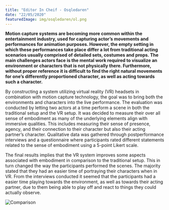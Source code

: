 ```yaml
---
title: "Editor In Cheif - Osqledaren​"
date: "22/05/2020"
featuredImage: img/osqledaren/ol.png
---
```


**Motion capture systems are becoming more common within the entertainment industry, used for capturing actor’s movements and performances for animation purposes. However, the empty setting in which these performances take place differ a lot from traditional acting scenarios usually comprised of detailed sets, costumes and props. The main challenges actors face is the mental work required to visualize an environment or characters that is not physically there. Furthermore, without proper reference it is difficult to find the right natural movements for one’s differently proportioned character, as well as acting towards such a character.**

By constructing a system utilizing virtual reality (VR) headsets in combination with motion capture technology, the goal was to bring both the environments and characters into the live performance. The evaluation was conducted by letting two actors at a time perform a scene in both the traditional setup and the VR setup. It was decided to measure their over all sense of embodiment as many of the underlying elements align with immersive qualities. This includes measuring their sense of presence, agency, and their connection to their character but also their acting partner’s character. Qualitative data was gathered through postperformance interviews and a questionnaire where participants rated different statements related to the sense of embodiment using a 5-point Likert scale.

The final results implies that the VR system improves some aspects associated with embodiment in comparison to the traditional setup. This in turn changed the way the participants performed the scenes. The majority stated that they had an easier time of portraying their characters when in VR. From the interviews conducted it seemed that the participants had a easier time playing towards the environment, as well as towards their acting partner, due to them being able to play off and react to things they could actually observe.

![Comparison](img/arg.jpg)
